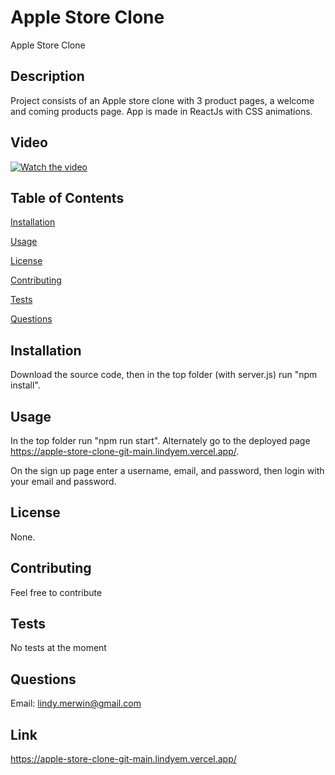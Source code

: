 # Apple Store Clone

Apple Store Clone 


## Description 
Project consists of an Apple store clone with 3 product pages, a welcome and coming products page. App is made in ReactJs with CSS animations. 

## Video
[![Watch the video](https://img.youtube.com/vi/zuqqBX7gRJQ/maxresdefault.jpg)](https://youtu.be/zuqqBX7gRJQ)

## Table of Contents 
[Installation](#installation)

[Usage](#usage)

[License](#license)

[Contributing](#contributing)

[Tests](#tests)

[Questions](#questions)
## Installation
Download the source code, then in the top folder (with server.js) run "npm install". 

## Usage
In the top folder run "npm run start". Alternately go to the deployed page https://apple-store-clone-git-main.lindyem.vercel.app/. 

On the sign up page enter a username, email, and password, then login with your email and password. 

## License
None.

## Contributing
Feel free to contribute

## Tests
No tests at the moment

## Questions
Email:  lindy.merwin@gmail.com


## Link

https://apple-store-clone-git-main.lindyem.vercel.app/


